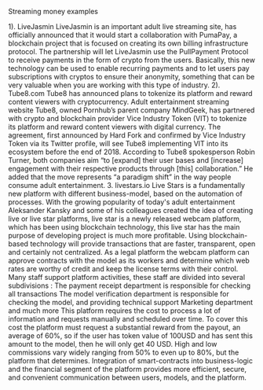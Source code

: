 Streaming money examples

1). LiveJasmin
LiveJasmin is an important adult live streaming site, has officially announced that it would start a collaboration with PumaPay, a blockchain project that is focused on creating its own billing infrastructure protocol. The partnership will let LiveJasmin use the PullPayment Protocol to receive payments in the form of crypto from the users.
Basically, this new technology can be used to enable recurring payments and to let users pay subscriptions with cryptos to ensure their anonymity, something that can be very valuable when you are working with this type of industry.
2). Tube8.com
Tube8 has announced plans to tokenize its platform and reward content viewers with cryptocurrency.
Adult entertainment streaming website Tube8, owned Pornhub’s parent company MindGeek, has partnered with crypto and blockchain provider Vice Industry Token (VIT) to tokenize its platform and reward content viewers with digital currency.
The agreement, first announced by Hard Fork and confirmed by Vice Industry Token via its Twitter profile, will see Tube8 implementing VIT into its ecosystem before the end of 2018.
According to Tube8 spokesperson Robin Turner, both companies aim “to [expand] their user bases and [increase] engagement with their respective products through [this] collaboration.” He added that the move represents “a paradigm shift” in the way people consume adult entertainment.
3. livestars.io
Live Stars is a fundamentally new platform with different business-model, based on the automation of processes.
With the growing popularity of today's adult entertainment Aleksander Kansky and some of his colleagues created the idea of ​​creating live or live star platforms, live star is a newly released webcam platform, which has been using blockchain technology, this live star has the main purpose of developing project is much more profitable. Using blockchain-based technology will provide transactions that are faster, transparent, open and certainly not centralized.
As a legal platform the webcam platform can approve contracts with the model as its workers and determine which web rates are worthy of credit and keep the license terms with their control. Many staff support platform activities, these staff are divided into several subdivisions :
The payment receipt department is responsible for checking all transactions
The model verification department is responsible for checking the model, and providing technical support
Marketing department and much more
This platform requires the cost to process a lot of information and requests manually and scheduled over time. To cover this cost the platform must request a substantial reward from the payout, an average of 60%, so if the user has token value of 100USD and has sent this amount to the model, then he will only get 40 USD. High and low commissions vary widely ranging from 50% to even up to 80%, but the platform that determines.
Integration of smart-contracts into business-logic and the financial segment of the platform provides more efficient, secure, and convenient communication between users, models, and the platform.
